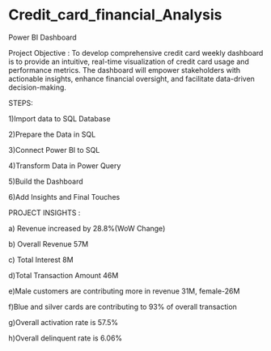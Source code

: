 # Credit_card_financial_Analysis
Power BI Dashboard

Project Objective : To develop comprehensive credit card weekly dashboard is to provide an intuitive, real-time visualization of credit card usage and performance metrics. The dashboard will empower stakeholders with actionable insights, enhance financial oversight, and facilitate data-driven decision-making.

STEPS: 

  1)Import data to SQL Database
  
  2)Prepare the Data in SQL
  
  3)Connect Power BI to SQL
  
  4)Transform Data in Power Query
  
  5)Build the Dashboard
  
  6)Add Insights and Final Touches
  
PROJECT INSIGHTS :

 a) Revenue increased by 28.8%(WoW Change)
 
 b) Overall Revenue 57M
 
 c) Total Interest 8M
 
 d)Total Transaction Amount 46M
 
 e)Male customers are contributing more in revenue 31M, female-26M
 
 f)Blue and silver cards are contributing to 93% of overall transaction
 
 g)Overall activation rate is 57.5%
 
 h)Overall delinquent rate is 6.06%


